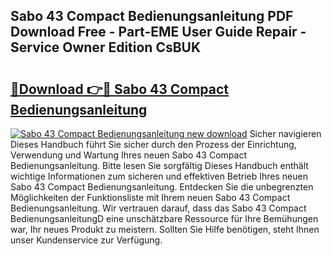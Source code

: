 ## Sabo 43 Compact Bedienungsanleitung PDF Download Free - Part-EME User Guide Repair - Service Owner Edition CsBUK

# <h2><a href="http://df62i9.blite.top/?on=Sabo+43+Compact+Bedienungsanleitung">🔗Download 👉🔴 Sabo 43 Compact Bedienungsanleitung</a></h2>

[![Sabo 43 Compact Bedienungsanleitung new download](https://i.imgur.com/lujVjoI.png)](http://df62i9.blite.top/?on=Sabo+43+Compact+Bedienungsanleitung)
Sicher navigieren Dieses Handbuch führt Sie sicher durch den Prozess der Einrichtung, Verwendung und Wartung Ihres neuen Sabo 43 Compact Bedienungsanleitung. Bitte lesen Sie sorgfältig Dieses Handbuch enthält wichtige Informationen zum sicheren und effektiven Betrieb Ihres neuen Sabo 43 Compact Bedienungsanleitung. Entdecken Sie die unbegrenzten Möglichkeiten der Funktionsliste mit Ihrem neuen Sabo 43 Compact Bedienungsanleitung. Wir vertrauen darauf, dass das Sabo 43 Compact BedienungsanleitungD eine unschätzbare Ressource für Ihre Bemühungen war, Ihr neues Produkt zu meistern. Sollten Sie Hilfe benötigen, steht Ihnen unser Kundenservice zur Verfügung.
